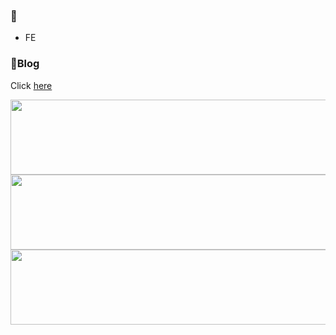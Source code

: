### 👋
* FE

### 📑Blog
Click [here](https://velog.io/@baeksehee)


<a href="https://github.com/devxb/gitanimals">
  <img
    src="https://render.gitanimals.org/lines/baeksehee?pet-id=644359467950938315"
    width="600"
    height="120"
  />
</a>

<a href="https://github.com/devxb/gitanimals">
  <img
    src="https://render.gitanimals.org/lines/baeksehee?pet-id=644359467950938311"
    width="600"
    height="120"
  />
</a>


<a href="https://github.com/devxb/gitanimals">
  <img
    src="https://render.gitanimals.org/lines/baeksehee?pet-id=644360256354265467"
    width="600"
    height="120"
  />
</a>
  
  
<!--
**baeksehee/baeksehee** is a ✨ _special_ ✨ repository because its `README.md` (this file) appears on your GitHub profile.

Here are some ideas to get you started:

- 🔭 I’m currently working on ...
- 🌱 I’m currently learning ...
- 👯 I’m looking to collaborate on ...
- 🤔 I’m looking for help with ...
- 💬 Ask me about ...
- 📫 How to reach me: ...
- 😄 Pronouns: ...
- ⚡ Fun fact: ...
-->
